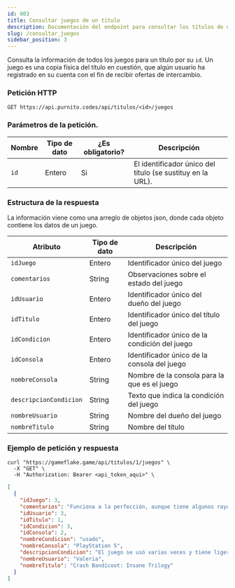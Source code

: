 ```yaml
---
id: 003 
title: Consultar juegos de un título
description: Documentación del endpoint para consultar los títulos de un juego
slug: /consultar_juegos
sidebar_position: 3
---
```


Consulta la información de todos los juegos para un título por su `id`. Un juego
es una copia física del título en cuestión, que algún usuario ha registrado en su
cuenta con el fin de recibir ofertas de intercambio.

### Petición HTTP
`GET https://api.purnito.codes/api/titulos/<id>/juegos`

### Parámetros de la petición.
| Nombre      | Tipo de dato | ¿Es obligatorio? | Descripción                                                |
| ----------- | ------------ | ---------------- | ---------------------------------------------------------- |
| `id`        | Entero       | Si               | El identificador único del título (se sustituy en la URL). |


### Estructura de la respuesta
La información viene como una arreglo de objetos json, donde cada objeto contiene
los datos de un juego.

| Atributo               | Tipo de dato         | Descripción                                   |
| ---------------------- | -------------------- | --------------------------------------------- |
| `idJuego`              | Entero               | Identificador único del juego                 |
| `comentarios`          | String               | Observaciones sobre el estado del juego       |
| `idUsuario`            | Entero               | Identificador único del dueño del juego       |
| `idTitulo`             | Entero               | Identificador único del título del juego      |
| `idCondicion`          | Entero               | Identificador único de la condición del juego |
| `idConsola`            | Entero               | Identificador único de la consola del juego   |
| `nombreConsola`        | String               | Nombre de la consola para la que es el juego  |
| `descripcionCondicion` | String               | Texto que indica la condición del juego       |
| `nombreUsuario`        | String               | Nombre del dueño del juego                    |
| `nombreTitulo`         | String               | Nombre del título                             |


### Ejemplo de petición y respuesta
```shell title="Ejemplo de petición"
curl "https://gameflake.game/api/titulos/1/juegos" \
  -X "GET" \
  -H "Authorization: Bearer <api_token_aqui>" \
```

```json title="Ejemplo de respuesta"
[
  {
    "idJuego": 3,
    "comentarios": "Funciona a la perfección, aunque tiene algunos rayoncitos casi invisibles.",
    "idUsuario": 3,
    "idTitulo": 1,
    "idCondicion": 3,
    "idConsola": 2,
    "nombreCondicion": "usado",
    "nombreConsola": "PlayStation 5",
    "descripcionCondicion": "El juego se usó varias veces y tiene ligeros rayones visibles en su superficie, pero corre con normalidad.",
    "nombreUsuario": "Valeria",
    "nombreTitulo": "Crash Bandicoot: Insane Trilogy"
  }
]
```
